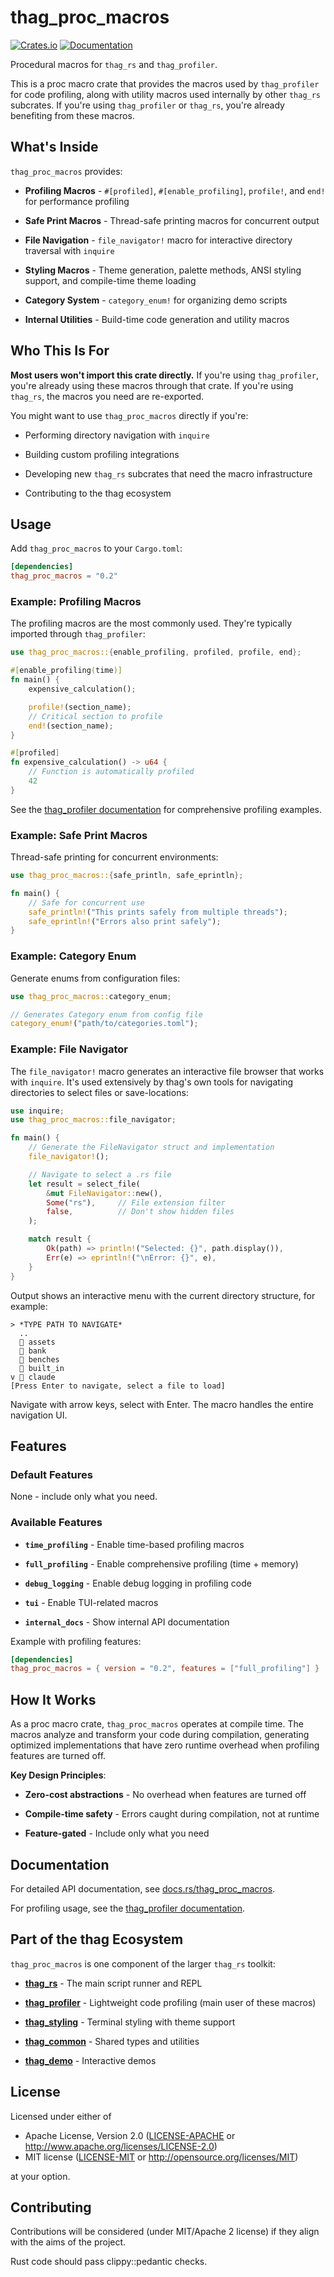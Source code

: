 # thag_proc_macros

[![Crates.io](https://img.shields.io/crates/v/thag_proc_macros.svg)](https://crates.io/crates/thag_proc_macros)
[![Documentation](https://docs.rs/thag_proc_macros/badge.svg)](https://docs.rs/thag_proc_macros)

Procedural macros for `thag_rs` and `thag_profiler`.

This is a proc macro crate that provides the macros used by `thag_profiler` for code profiling, along with utility macros used internally by other `thag_rs` subcrates. If you're using `thag_profiler` or `thag_rs`, you're already benefiting from these macros.

## What's Inside

`thag_proc_macros` provides:

- **Profiling Macros** - `#[profiled]`, `#[enable_profiling]`, `profile!`, and `end!` for performance profiling

- **Safe Print Macros** - Thread-safe printing macros for concurrent output

- **File Navigation** - `file_navigator!` macro for interactive directory traversal with `inquire`

- **Styling Macros** - Theme generation, palette methods, ANSI styling support, and compile-time theme loading

- **Category System** - `category_enum!` for organizing demo scripts

- **Internal Utilities** - Build-time code generation and utility macros

## Who This Is For

**Most users won't import this crate directly.** If you're using `thag_profiler`, you're already using these macros through that crate. If you're using `thag_rs`, the macros you need are re-exported.

You might want to use `thag_proc_macros` directly if you're:

- Performing directory navigation with `inquire`

- Building custom profiling integrations

- Developing new `thag_rs` subcrates that need the macro infrastructure

- Contributing to the thag ecosystem

## Usage

Add `thag_proc_macros` to your `Cargo.toml`:

```toml
[dependencies]
thag_proc_macros = "0.2"
```

### Example: Profiling Macros

The profiling macros are the most commonly used. They're typically imported through `thag_profiler`:

```rust
use thag_proc_macros::{enable_profiling, profiled, profile, end};

#[enable_profiling(time)]
fn main() {
    expensive_calculation();

    profile!(section_name);
    // Critical section to profile
    end!(section_name);
}

#[profiled]
fn expensive_calculation() -> u64 {
    // Function is automatically profiled
    42
}
```

See the [thag_profiler documentation](https://docs.rs/thag_profiler) for comprehensive profiling examples.

### Example: Safe Print Macros

Thread-safe printing for concurrent environments:

```rust
use thag_proc_macros::{safe_println, safe_eprintln};

fn main() {
    // Safe for concurrent use
    safe_println!("This prints safely from multiple threads");
    safe_eprintln!("Errors also print safely");
}
```

### Example: Category Enum

Generate enums from configuration files:

```rust
use thag_proc_macros::category_enum;

// Generates Category enum from config file
category_enum!("path/to/categories.toml");
```

### Example: File Navigator

The `file_navigator!` macro generates an interactive file browser that works with `inquire`. It's used extensively by thag's own tools for navigating directories to select files or save-locations:

```rust
use inquire;
use thag_proc_macros::file_navigator;

fn main() {
    // Generate the FileNavigator struct and implementation
    file_navigator!();

    // Navigate to select a .rs file
    let result = select_file(
        &mut FileNavigator::new(),
        Some("rs"),     // File extension filter
        false,          // Don't show hidden files
    );

    match result {
        Ok(path) => println!("Selected: {}", path.display()),
        Err(e) => eprintln!("\nError: {}", e),
    }
}
```

Output shows an interactive menu with the current directory structure, for example:

```
> *TYPE PATH TO NAVIGATE*
  ..
  📁 assets
  📁 bank
  📁 benches
  📁 built_in
v 📁 claude
[Press Enter to navigate, select a file to load]
```

Navigate with arrow keys, select with Enter. The macro handles the entire navigation UI.

## Features

### Default Features

None - include only what you need.

### Available Features

- **`time_profiling`** - Enable time-based profiling macros

- **`full_profiling`** - Enable comprehensive profiling (time + memory)

- **`debug_logging`** - Enable debug logging in profiling code

- **`tui`** - Enable TUI-related macros

- **`internal_docs`** - Show internal API documentation

Example with profiling features:

```toml
[dependencies]
thag_proc_macros = { version = "0.2", features = ["full_profiling"] }
```

## How It Works

As a proc macro crate, `thag_proc_macros` operates at compile time. The macros analyze and transform your code during compilation, generating optimized implementations that have zero runtime overhead when profiling features are turned off.

**Key Design Principles**:

- **Zero-cost abstractions** - No overhead when features are turned off

- **Compile-time safety** - Errors caught during compilation, not at runtime

- **Feature-gated** - Include only what you need

## Documentation

For detailed API documentation, see [docs.rs/thag_proc_macros](https://docs.rs/thag_proc_macros).

For profiling usage, see the [thag_profiler documentation](https://docs.rs/thag_profiler).

## Part of the thag Ecosystem

`thag_proc_macros` is one component of the larger `thag_rs` toolkit:

- **[thag_rs](https://crates.io/crates/thag_rs)** - The main script runner and REPL

- **[thag_profiler](https://crates.io/crates/thag_profiler)** - Lightweight code profiling (main user of these macros)

- **[thag_styling](https://crates.io/crates/thag_styling)** - Terminal styling with theme support

- **[thag_common](https://crates.io/crates/thag_common)** - Shared types and utilities

- **[thag_demo](https://crates.io/crates/thag_demo)** - Interactive demos

## License

Licensed under either of

- Apache License, Version 2.0 ([LICENSE-APACHE](../LICENSE-APACHE) or http://www.apache.org/licenses/LICENSE-2.0)
- MIT license ([LICENSE-MIT](../LICENSE-MIT) or http://opensource.org/licenses/MIT)

at your option.

## Contributing

Contributions will be considered (under MIT/Apache 2 license) if they align with the aims of the project.

Rust code should pass clippy::pedantic checks.
